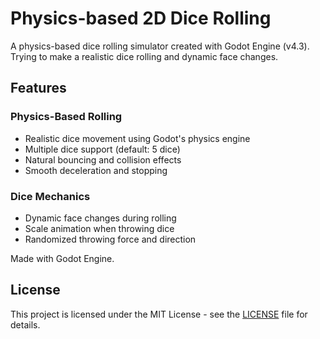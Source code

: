# Physics-based 2D Dice Rolling

A physics-based dice rolling simulator created with Godot Engine (v4.3). Trying to make a realistic dice rolling and dynamic face changes.

## Features

### Physics-Based Rolling
- Realistic dice movement using Godot's physics engine
- Multiple dice support (default: 5 dice)
- Natural bouncing and collision effects
- Smooth deceleration and stopping

### Dice Mechanics
- Dynamic face changes during rolling
- Scale animation when throwing dice
- Randomized throwing force and direction

Made with Godot Engine.

## License

This project is licensed under the MIT License - see the [LICENSE](LICENSE) file for details.

